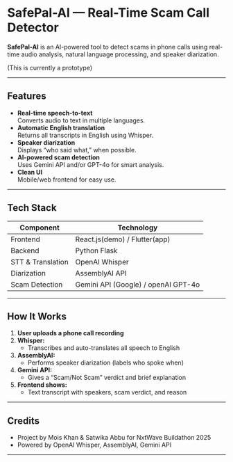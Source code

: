 # SafePal-AI — Real-Time Scam Call Detector

**SafePal-AI** is an AI-powered tool to detect scams in phone calls using real-time audio analysis, natural language processing, and speaker diarization.

(This is currently a prototype)

---

## Features

- **Real-time speech-to-text**  
  Converts audio to text in multiple languages.
- **Automatic English translation**  
  Returns all transcripts in English using Whisper.
- **Speaker diarization**  
  Displays “who said what,” when possible.
- **AI-powered scam detection**  
  Uses Gemini API and/or GPT-4o for smart analysis.
- **Clean UI**  
  Mobile/web frontend for easy use.

---

## Tech Stack

| Component         | Technology                  |
|-------------------|----------------------------|
| Frontend          | React.js(demo) / Flutter(app)         |
| Backend           | Python Flask               |
| STT & Translation | OpenAI Whisper             |
| Diarization       | AssemblyAI API             |
| Scam Detection    | Gemini API (Google) / openAI GPT-4o       |

---

## How It Works

1. **User uploads a phone call recording**  
2. **Whisper:**  
   - Transcribes and auto-translates all speech to English  
3. **AssemblyAI:**  
   - Performs speaker diarization (labels who spoke when)
4. **Gemini API:**  
   - Gives a “Scam/Not Scam” verdict and brief explanation
5. **Frontend shows:**  
   - Text transcript with speakers, scam verdict, and reason

---


## Credits

- Project by Mois Khan & Satwika Abbu for NxtWave Buildathon 2025  
- Powered by OpenAI Whisper, AssemblyAI, Gemini API

---


